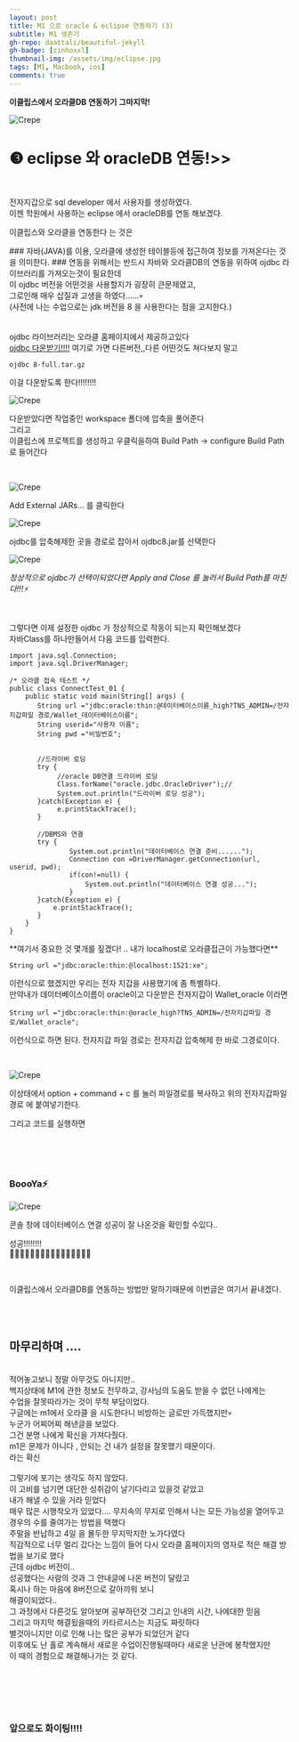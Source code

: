 ```yaml
---
layout: post
title: M1 으로 oracle & eclipse 연동하기 (3)
subtitle: M1 생존기
gh-repo: daattali/beautiful-jekyll
gh-badge: [zinhoxxl]
thumbnail-img: /assets/img/eclipse.jpg
tags: [M1, Macbook, ios]
comments: true
---
```


**이클립스에서 오라클DB 연동하기 그마지막!**



![Crepe](https://media.vlpt.us/images/zinhoxxl/post/2e811348-f1d0-4538-9ad8-a63bf40f263e/eclipse-%E1%84%83%E1%85%A1%E1%84%8B%E1%85%AE%E1%86%AB%E1%84%85%E1%85%A9%E1%84%83%E1%85%B3-%E1%84%8B%E1%85%B5%E1%84%8F%E1%85%B3%E1%86%AF%E1%84%85%E1%85%B5%E1%86%B8%E1%84%89%E1%85%B3-%E1%84%89%E1%85%A5%E1%86%AF%E1%84%8E%E1%85%B5.png)

<p></p>


# ❸ eclipse 와 oracleDB 연동!>> #

<BR>

전자지갑으로 sql developer 에서 사용자를 생성하였다.<br>
이젠 학원에서 사용하는 eclipse 에서 oracleDB를 연동 해보겠다.

이클립스와 오라클을 연동한다 는 것은<br>
<p></p>
### 자바(JAVA)를 이용, 오라클에 생성한 테이블등에 접근하여 정보를 가져온다는 것을 의미한다. ###
연동을 위해서는 반드시 자바와 오라클DB의 연동을 위하여 ojdbc 라이브러리를 가져오는것이 필요한데<br> 
이 ojdbc 버전을 어떤것을 사용할지가 굉장히 큰문제였고,<br>
그로인해 매우 삽질과 고생을 하였다......💀<br>
(사전에 나는 수업으로는 jdk 버전을 8 을 사용한다는 점을 고지한다.)<br>
<br>
<br>
ojdbc 라이브러리는 오라클 홈페이지에서 제공하고있다<br>
<a href="https://www.oracle.com/database/technologies/jdbc-ucp-122-downloads.html">ojdbc 다운받기!!!!</a>  여기로 가면 다른버전,,다른 어떤것도 쳐다보지 말고
<p></p>

~~~
ojdbc 8-full.tar.gz
~~~

<p></p>

이걸 다운받도록 한다!!!!!!!!

<p></p>

![Crepe](https://media.vlpt.us/images/zinhoxxl/post/34a5e683-170a-4986-8b28-bff9eb829581/%E1%84%89%E1%85%B3%E1%84%8F%E1%85%B3%E1%84%85%E1%85%B5%E1%86%AB%E1%84%89%E1%85%A3%E1%86%BA%202021-12-08%20%E1%84%8B%E1%85%A9%E1%84%92%E1%85%AE%208.03.09.png)

<p></p>

다운받았다면 작업중인 workspace 폴더에 압축을 풀어준다<br>
그리고<br>
이클립스에 프로젝트를 생성하고 우클릭을하여 Build Path -> configure Build Path <br>
로 들어간다

<BR>

![Crepe](https://media.vlpt.us/images/zinhoxxl/post/06d49f25-6c3d-410b-9e57-ced14dfbd296/%E1%84%89%E1%85%B3%E1%84%8F%E1%85%B3%E1%84%85%E1%85%B5%E1%86%AB%E1%84%89%E1%85%A3%E1%86%BA%202021-12-08%20%E1%84%8B%E1%85%A9%E1%84%92%E1%85%AE%208.07.50.png)

<p></p>

Add External JARs... 를 클릭한다

<p></p>

![Crepe](https://media.vlpt.us/images/zinhoxxl/post/003d7d0a-8a0f-4cc2-b2da-3ea4a8a62de2/%E1%84%89%E1%85%B3%E1%84%8F%E1%85%B3%E1%84%85%E1%85%B5%E1%86%AB%E1%84%89%E1%85%A3%E1%86%BA%202021-12-08%20%E1%84%8B%E1%85%A9%E1%84%92%E1%85%AE%208.10.47.png)

<p></p>

ojdbc를 압축해제한 곳을 경로로 잡아서 ojdbc8.jar를 선택한다

<p></p>

![Crepe](https://media.vlpt.us/images/zinhoxxl/post/3fbcd5fb-39b7-425c-ba24-d19f1d5b5c57/%E1%84%89%E1%85%B3%E1%84%8F%E1%85%B3%E1%84%85%E1%85%B5%E1%86%AB%E1%84%89%E1%85%A3%E1%86%BA%202021-12-08%20%E1%84%8B%E1%85%A9%E1%84%92%E1%85%AE%208.13.14.png)

<p></p>

*정상적으로 ojdbc가 선택이되었다면 Apply and Close 를 눌러서 Build Path를 마친다!!!⚡️*

<BR>

그렇다면 이제 설정한 ojdbc 가 정상적으로 작동이 되는지 확인해보겠다<br>
자바Class를 하나만들어서 다음 코드를 입력한다.

~~~
import java.sql.Connection;
import java.sql.DriverManager;

/* 오라클 접속 테스트 */
public class ConnectTest_01 {
	public static void main(String[] args) {
       String url ="jdbc:oracle:thin:@데이터베이스이름_high?TNS_ADMIN=/전자지갑파일 경로/Wallet_데이터베이스이름";
       String userid="사용자 이름";
       String pwd ="비밀번호";
       
     
       //드라이버 로딩 
       try {
    	    //oracle DB연결 드라이버 로딩
    	    Class.forName("oracle.jdbc.OracleDriver");//
    	    System.out.println("드라이버 로딩 성공");
       }catch(Exception e) {
    	    e.printStackTrace();
       }
       
       //DBMS와 연결
       try {
    	       System.out.println("데이터베이스 연결 준비......");
    	       Connection con =DriverManager.getConnection(url, userid, pwd);
    	       if(con!=null) {
    	    	   System.out.println("데이터베이스 연결 성공...");
    	       }
       }catch(Exception e) {
    	   e.printStackTrace();
       }
	}
}
~~~

<p></p>
**여기서 중요한 것 몇개를 짚겠다! .. 내가 localhost로 오라클접근이 가능했다면**

<p></p>

~~~
String url ="jdbc:oracle:thin:@localhost:1521:xe";
~~~

이런식으로 했겠지만 우리는 전자 지갑을 사용했기에 좀 특별하다.<br>
만약내가 데이터베이스이름이 oracle이고 다운받은 전자지갑이 Wallet_oracle 이라면

<p></p>

~~~
String url ="jdbc:oracle:thin:@oracle_high?TNS_ADMIN=/전자지갑파일 경로/Wallet_oracle";
~~~

<p></p>

이런식으로 하면 된다. 전자지갑 파일 경로는 전자지갑 압축해제 한 바로 그경로이다.

<BR>

![Crepe](https://media.vlpt.us/images/zinhoxxl/post/f56a5cd8-aec2-4c55-a974-78d595351181/%E1%84%89%E1%85%B3%E1%84%8F%E1%85%B3%E1%84%85%E1%85%B5%E1%86%AB%E1%84%89%E1%85%A3%E1%86%BA%202021-12-08%20%E1%84%8B%E1%85%A9%E1%84%92%E1%85%AE%208.26.13.png)

<p></p>

이상태에서 option + command + c 를 눌러 파일경로를 복사하고
위의 전자지갑파일경로 에 붙여넣기한다.

<p>그리고 코드를 실행하면</p>

<BR>

<BR>

<BR>

### BoooYa⚡ ###

<p></p>

![Crepe](https://media.vlpt.us/images/zinhoxxl/post/d033cc59-f8f3-445f-8b98-270a4daadcf8/%E1%84%89%E1%85%B3%E1%84%8F%E1%85%B3%E1%84%85%E1%85%B5%E1%86%AB%E1%84%89%E1%85%A3%E1%86%BA%202021-12-08%20%E1%84%8B%E1%85%A9%E1%84%92%E1%85%AE%208.29.32.png)

<p>콘솔 창에 데이터베이스 연결 성공이 잘 나온것을 확인할 수있다..</p>

성공!!!!!!!!<br>
👏🏼👏🏼👏🏼👏🏼👏🏼👏🏼👏🏼👏🏼<br>

<br>

이클립스에서 오라클DB를 연동하는 방법만 말하기때문에 이번글은 여기서 끝내겠다.<br>

<br>

<br>

## 마무리하며 .... ##
<br>
적어놓고보니 정말 아무것도 아니지만..<br>
백지상태에 M1에 관한 정보도 전무하고, 강사님의 도움도 받을 수 없던 나에게는<br>
수업을 잘못따라가는 것이 무척 부담이었다.<br>
구글에는 m1에서 오라클 을 시도한다니 비방하는 글로만 가득했지만💀<br>
누군가 어찌어찌 해낸글을 보았다.<br>
그건 분명 나에게 확신을 가져다줬다.<br>
m1은 문제가 아니다 , 안되는 건 내가 설정을 잘못했기 때문이다.<br>
라는 확신<br>
<br>
그렇기에 포기는 생각도 하지 않았다.<br>
이 고비를 넘기면 대단한 성취감이 날기다리고 있을것 같았고<br>
내가 해낼 수 있을 거라 믿었다<br>
매우 많은 시행착오가 있었다.... 무지속의 무지로 인해서 나는 모든 가능성을 열어두고<br>
경우의 수를 줄여가는 방법을 택했다<br>
주말을 반납하고 4일 을 몰두한 무지막지한 노가다였다<br>
직감적으로 너무 멀리 갔다는 느낌이 들어 다시 오라클 홈페이지의 영자로 적은 해결 방법을 보기로 했다<br>
근데 ojdbc 버전이..<br>
성공했다는 사람의 것과 그 안내글에 나온 버전이 달랐고<br>
혹시나 하는 마음에 8버전으로 갈아끼워 보니<br>
해결이되었다..<br>
그 과정에서 다른것도 알아보며 공부하던것 그리고 인내의 시간, 나에대한 믿음<br>
그리고 마지막 해결됬을때의 카타르시스는 지금도 짜릿하다<br>
별것아니지만 이로 인해 나는 많은 공부가 되었던거 같다<br>
이후에도 난 홀로 계속해서 새로운 수업이진행될때마다 새로운 난관에 봉착했지만<br>
이 때의 경험으로 해결해나가는 것 같다.<br>
<br>

<br>

<br>






<br>
<br>

### 앞으로도 화이팅!!!! ###

<br>

<br>